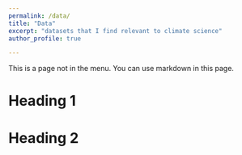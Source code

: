 ```yaml
---
permalink: /data/
title: "Data"
excerpt: "datasets that I find relevant to climate science"
author_profile: true

---
```


This is a page not in the menu. You can use markdown in this page.

Heading 1
======

Heading 2
======
